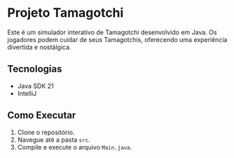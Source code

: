 # Projeto Tamagotchi

Este é um simulador interativo de Tamagotchi desenvolvido em Java. Os jogadores podem cuidar de seus Tamagotchis, oferecendo uma experiência divertida e nostálgica.

## Tecnologias
- Java SDK 21
- IntelliJ

## Como Executar
1. Clone o repositório.
2. Navegue até a pasta `src`.
3. Compile e execute o arquivo `Main.java`.
